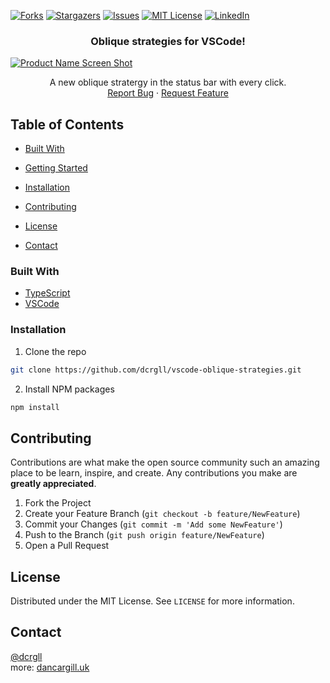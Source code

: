 
[![Forks][forks-shield]][forks-url]
[![Stargazers][stars-shield]][stars-url]
[![Issues][issues-shield]][issues-url]
[![MIT License][license-shield]][license-url]
[![LinkedIn][linkedin-shield]][linkedin-url]




  <h3 align="center">Oblique strategies for VSCode!</h3>

 [![Product Name Screen Shot][product-screenshot]](https://example.com)

  <p align="center">
    A new oblique stratergy in the status bar with every click.
    <br />
    <a href="https://github.com/dcrgll/vscode-oblique-strategies/issues">Report Bug</a>
    ·
    <a href="https://github.com/dcrgll/vscode-oblique-strategies/issues">Request Feature</a>
  </p>
</p>



<!-- TABLE OF CONTENTS -->
## Table of Contents

* [Built With](#built-with)
* [Getting Started](#getting-started)
* [Installation](#installation)

* [Contributing](#contributing)
* [License](#license)
* [Contact](#contact)



### Built With

* [TypeScript]()
* [VSCode]()


### Installation
 
1. Clone the repo
```sh
git clone https://github.com/dcrgll/vscode-oblique-strategies.git
```
2. Install NPM packages
```sh
npm install
```



<!-- CONTRIBUTING -->
## Contributing

Contributions are what make the open source community such an amazing place to be learn, inspire, and create. Any contributions you make are **greatly appreciated**.

1. Fork the Project
2. Create your Feature Branch (`git checkout -b feature/NewFeature`)
3. Commit your Changes (`git commit -m 'Add some NewFeature'`)
4. Push to the Branch (`git push origin feature/NewFeature`)
5. Open a Pull Request



<!-- LICENSE -->
## License

Distributed under the MIT License. See `LICENSE` for more information.



<!-- CONTACT -->
## Contact

[@dcrgll](https://twitter.com/dcrgll)
<br >
more: [dancargill.uk](https://dancargill.uk)




<!-- MARKDOWN LINKS & IMAGES -->
<!-- https://www.markdownguide.org/basic-syntax/#reference-style-links -->
[contributors-shield]: https://img.shields.io/github/contributors/othneildrew/Best-README-Template.svg?style=flat-square
[contributors-url]: https://github.com/dcrgll/vscode-oblique-strategies/graphs/contributors
[forks-shield]: https://img.shields.io/github/forks/othneildrew/Best-README-Template.svg?style=flat-square
[forks-url]: https://github.com/dcrgll/vscode-oblique-strategies/network/members
[stars-shield]: https://img.shields.io/github/stars/othneildrew/Best-README-Template.svg?style=flat-square
[stars-url]: https://github.com/dcrgll/vscode-oblique-strategies/stargazers
[issues-shield]: https://img.shields.io/github/issues/othneildrew/Best-README-Template.svg?style=flat-square
[issues-url]: https://github.com/dcrgll/vscode-oblique-strategies/issues
[license-shield]: https://img.shields.io/github/license/othneildrew/Best-README-Template.svg?style=flat-square
[license-url]: https://github.com/dcrgll/vscode-oblique-strategies/blob/master/LICENSE.txt
[linkedin-shield]: https://img.shields.io/badge/-LinkedIn-black.svg?style=flat-square&logo=linkedin&colorB=555
[linkedin-url]: https://linkedin.com/in/dancargill
[product-screenshot]: https://github.com/dcrgll/vscode-oblique-strategies/blob/master/demo.gif?raw=true
